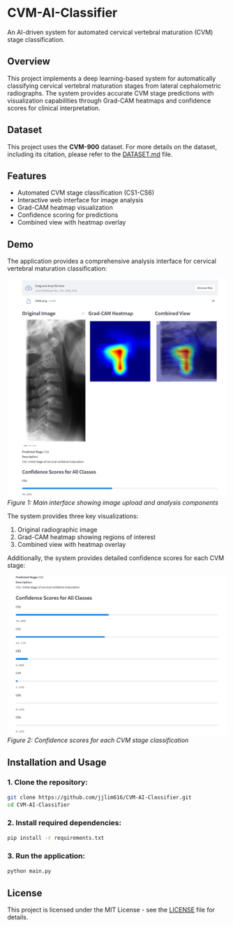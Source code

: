 # CVM-AI-Classifier

An AI-driven system for automated cervical vertebral maturation (CVM) stage classification.

## Overview

This project implements a deep learning-based system for automatically classifying cervical vertebral maturation stages from lateral cephalometric radiographs. The system provides accurate CVM stage predictions with visualization capabilities through Grad-CAM heatmaps and confidence scores for clinical interpretation.

## Dataset

This project uses the **CVM-900** dataset. For more details on the dataset, including its citation, please refer to the [DATASET.md](./DATASET.md) file.

## Features

- Automated CVM stage classification (CS1-CS6)
- Interactive web interface for image analysis
- Grad-CAM heatmap visualization
- Confidence scoring for predictions
- Combined view with heatmap overlay

## Demo

The application provides a comprehensive analysis interface for cervical vertebral maturation classification:

![User Interface](/screenshots/interface.png)
*Figure 1: Main interface showing image upload and analysis components*

The system provides three key visualizations:
1. Original radiographic image
2. Grad-CAM heatmap showing regions of interest
3. Combined view with heatmap overlay

Additionally, the system provides detailed confidence scores for each CVM stage:

![Confidence Scores](/screenshots/confidence-scores.png)
*Figure 2: Confidence scores for each CVM stage classification*

## Installation and Usage

### 1. Clone the repository:
```bash
git clone https://github.com/jjlim616/CVM-AI-Classifier.git
cd CVM-AI-Classifier
```

### 2. Install required dependencies:
```bash
pip install -r requirements.txt
```

### 3. Run the application:
```bash
python main.py
```

## License

This project is licensed under the MIT License - see the [LICENSE](LICENSE) file for details.
